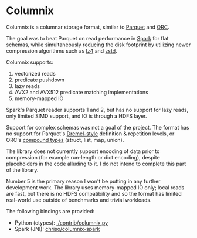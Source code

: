 # Columnix

Columnix is a columnar storage format, similar to [Parquet][parquet] and [ORC][orc].

The goal was to beat Parquet on read performance in [Spark][spark] for flat schemas,
while simultaneously reducing the disk footprint by utilizing newer compression
algorithms such as [lz4][lz4] and [zstd][zstd].

Columnix supports:
1. vectorized reads
2. predicate pushdown
3. lazy reads
4. AVX2 and AVX512 predicate matching implementations
5. memory-mapped IO

Spark's Parquet reader supports 1 and 2, but has no support for lazy reads, only
limited SIMD support, and IO is through a HDFS layer.

Support for complex schemas was not a goal of the project. The format has no support for
Parquet's [Dremel-style][dremel-style] definition & repetition levels, or ORC's
[compound types][orc-types] (struct, list, map, union).

The library does not currently support encoding of data prior to compression (for example
run-length or dict encoding), despite placeholders in the code alluding to it. I do not
intend to complete this part of the library.

Number 5 is the primary reason I won't be putting in any further development work. The library
uses memory-mapped IO only; local reads are fast, but there is no HDFS compatibility and so the
format has limited real-world use outside of benchmarks and trivial workloads.

The following bindings are provided:
- Python (ctypes): [./contrib/columnix.py][py-bindings]
- Spark (JNI): [chriso/columnix-spark][spark-bindings]


[parquet]: https://parquet.apache.org
[orc]: https://orc.apache.org
[lz4]: https://lz4.github.io/lz4/
[zstd]: http://facebook.github.io/zstd/
[spark]: https://spark.apache.org
[dremel-style]: https://blog.twitter.com/engineering/en_us/a/2013/dremel-made-simple-with-parquet.html
[orc-types]: https://orc.apache.org/docs/types.html
[py-bindings]: https://github.com/chriso/columnix/blob/master/contrib/columnix.py
[spark-bindings]: https://github.com/chriso/columnix-spark
